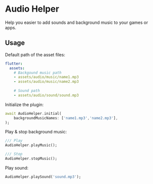 # Audio Helper

Help you easier to add sounds and background music to your games or apps.

## Usage

Default path of the asset files:

``` yaml
flutter:
  assets:
    # Backgound music path 
    - assets/audio/music/name1.mp3
    - assets/audio/music/name2.mp3
    
    # Sound path
    - assets/audio/sound/sound.mp3
```

Initialize the plugin:

``` dart
await AudioHelper.initial(
    backgroundMusicNames: ['name1.mp3','name2.mp3'],
);

```

Play & stop background music:

``` dart
/// Play
AudioHelper.playMusic();

/// Stop
AudioHelper.stopMusic();
```

Play sound:

``` dart
AudioHelper.playSound('sound.mp3');
```
